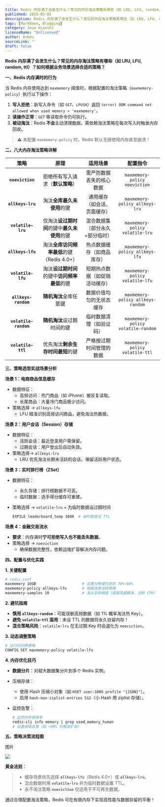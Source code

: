 ```yaml
---
title: Redis 内存满了会发生什么？常见的内存淘汰策略有哪些（如 LRU, LFU, random, ttl）？如何根据业务场景选择合适的策略？
published: 2025-05-01
description: Redis 内存满了会发生什么？常见的内存淘汰策略有哪些（如 LRU, LFU, random, ttl）？如何根据业务场景选择合适的策略？
tags: [Markdown, Blogging]
category: Java mianshi
licenseName: "Unlicensed"
author: Ankou
sourceLink: ''
draft: false
---
```

**Redis 内存满了会发生什么？常见的内存淘汰策略有哪些（如 LRU, LFU, random, ttl）？如何根据业务场景选择合适的策略？**

**一、Redis 内存满时的行为**

当 Redis 内存使用达到 `maxmemory` 阈值时，根据配置的淘汰策略（`maxmemory-policy`）执行以下操作：

1. **写入拒绝**：新写入命令（如 `SET`、`LPUSH`）返回 `(error) OOM command not allowed when used memory > 'maxmemory'`。
2. **读操作正常**：`GET` 等读取命令仍可执行。
3. **被动淘汰**：Redis **不会**主动清理数据，需依赖淘汰策略在每次写入时触发内存回收。

> ⚠️ 未配置 `maxmemory-policy` 时，Redis 默认无限使用内存直至崩溃！

**二、八大内存淘汰策略详解**

|       **策略**        |                   **原理**                   |          **适用场景**           |            **配置指令**            |
| :-------------------: | :------------------------------------------: | :-----------------------------: | :--------------------------------: |
|   **`noeviction`**    |       拒绝所有写入请求（**默认策略**）       |    需严防数据丢失的核心数据     |   `maxmemory-policy noeviction`    |
|   **`allkeys-lru`**   |          淘汰**全库最久未使用**的键          |  通用缓存（如会话、页面缓存）   |   `maxmemory-policy allkeys-lru`   |
|  **`volatile-lru`**   | 仅淘汰**设过期时间**的键中**最久未使用**的键 | 混合数据集（部分永久+部分临时） |  `maxmemory-policy volatile-lru`   |
|   **`allkeys-lfu`**   |  淘汰**全库访问频率最低**的键（Redis 4.0+）  |   热点数据缓存（如商品库存）    |   `maxmemory-policy allkeys-lfu`   |
|  **`volatile-lfu`**   | 淘汰**设过期时间**的键中**访问频率最低**的键 | 短期热点数据（如促销活动缓存）  |  `maxmemory-policy volatile-lfu`   |
| **`allkeys-random`**  |            **随机淘汰**全库任意键            |    数据价值均匀的无状态缓存     | `maxmemory-policy allkeys-random`  |
| **`volatile-random`** |          **随机淘汰**设过期时间的键          |    临时数据清理（如验证码）     | `maxmemory-policy volatile-random` |
|  **`volatile-ttl`**   |       优先淘汰**剩余生存时间最短**的键       |    严格按过期时间管理的数据     |  `maxmemory-policy volatile-ttl`   |

**三、策略选型实战场景分析**

**场景 1：电商商品信息缓存**

- 数据特征：
  - 高频访问：热门商品（如 iPhone）被反复读取。
  - 长尾商品：大量冷门商品极少访问。
- 策略选择 → `allkeys-lfu`
  - LFU 精准识别高频访问商品，避免淘汰热数据。

**场景 2：用户会话（Session）存储**

- 数据特征：
  - 活跃会话：最近登录用户需保留。
  - 过期会话：用户登出后自动失效。
- 策略选择→ `allkeys-lru`
  - LRU 优先淘汰长期未活跃的会话，保留活跃用户状态。

**场景 3：实时排行榜（ZSet）**

- 数据特征：

  - 永久存储：排行榜数据不可丢。
  - 临时数据：选手得分缓存可重建。

- 策略选择 → `volatile-lru` + 为临时数据设过期时间

  ```bash
  EXPILE leaderboard_temp 3600  # 临时数据设 TTL
  ```

**场景 4：金融交易流水**

- **要求**：内存满时**宁可拒绝写入也不能丢失数据**。
- 策略选择 → `noeviction`
  - 确保数据完整性，依赖运维扩容解决内存问题。

**四、配置与优化实践**

**1. 关键配置**

```bash
# redis.conf
maxmemory 16GB                     # 设置为物理内存的 70%~80%
maxmemory-policy allkeys-lfu       # 根据场景选择策略
maxmemory-samples 10               # 淘汰采样精度（值越高越精准，消耗 CPU）
```

**2. 避坑指南**

- **慎用 `allkeys-random`**：可能误删高频数据（如 1% 概率淘汰热 Key）。
- **避免 `volatile-ttl` 滥用**：未设 TTL 的数据将永久驻留内存！
- **混合策略风险**：`volatile-lru` 在无过期 Key 时会退化为 `noeviction`。

**3. 动态调整策略**

```bash
# 运行时切换策略
CONFIG SET maxmemory-policy volatile-lfu
```

**4. 内存优化技巧**

- **数据分片**：对超大数据集分片到多个 Redis 实例。

- 压缩存储：

  - 使用 Hash 压缩小对象（如 `HSET user:1000 profile "{JSON}"`）。
  - 启用 `hash-max-ziplist-entries 512`（小 Hash 用 ziplist 存储）。

- 监控告警：

  ```bash
  # 监控内存使用率
  redis-cli info memory | grep used_memory_human
  # 设置阈值告警（如 >90% 时触发扩容）
  ```

**五、策略决策流程图**

图片

![](/q_img/策略决策流程图​.png)

**黄金法则**：

> - 缓存场景优先选择 **`allkeys-lfu`**（Redis 4.0+）或 **`allkeys-lru`**。
> - 混合数据时用 **`volatile-lru`** 并为临时数据设置 TTL。
> - 永不淘汰策略 **`noeviction`** 仅适用于不可再生数据。

通过合理配置淘汰策略，Redis 可在有限内存下实现高性能与数据存留的平衡！